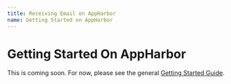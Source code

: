 ```yaml
---
title: Receiving Email on AppHarbor
name: Getting Started on AppHarbor
---
```


# Getting Started On AppHarbor

This is coming soon. For now, please see the general [Getting Started Guide](/getting_started/).